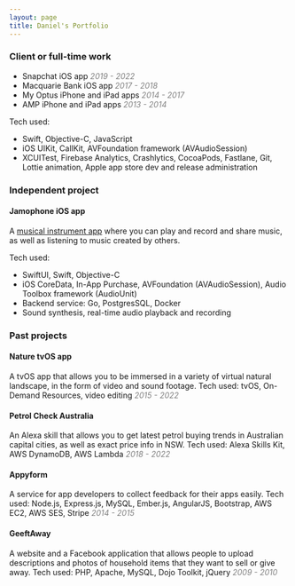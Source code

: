```yaml
---
layout: page
title: Daniel's Portfolio
---
```


### Client or full-time work

- Snapchat iOS app _<span style="color: grey">2019 - 2022</span>_
- Macquarie Bank iOS app _<span style="color: grey">2017 - 2018</span>_
- My Optus iPhone and iPad apps _<span style="color: grey">2014 - 2017</span>_
- AMP iPhone and iPad apps  _<span style="color: grey">2013 - 2014</span>_

Tech used:

- Swift, Objective-C, JavaScript
- iOS UIKit, CallKit, AVFoundation framework (AVAudioSession) 
- XCUITest, Firebase Analytics, Crashlytics, CocoaPods, Fastlane, Git, Lottie animation, Apple app store dev and release administration


### Independent project

#### Jamophone iOS app

A [musical instrument app](https://apps.apple.com/app/id535422655) where you can play and record and share music, as well as listening to music created by others.

Tech used: 

- SwiftUI, Swift, Objective-C
- iOS CoreData, In-App Purchase, AVFoundation (AVAudioSession), Audio Toolbox framework (AudioUnit)
- Backend service: Go, PostgresSQL, Docker
- Sound synthesis, real-time audio playback and recording


### Past projects

#### Nature tvOS app

A tvOS app that allows you to be immersed in a variety of virtual natural landscape, in the form of video and sound footage. Tech used: tvOS, On-Demand Resources, video editing _<span style="color: grey">2015 - 2022</span>_

#### Petrol Check Australia

An Alexa skill that allows you to get latest petrol buying trends in Australian capital cities, as well as exact price info in NSW. Tech used: Alexa Skills Kit, AWS DynamoDB, AWS Lambda _<span style="color: grey">2018 - 2022</span>_

#### Appyform

A service for app developers to collect feedback for their apps easily. Tech used: Node.js, Express.js, MySQL, Ember.js, AngularJS, Bootstrap, AWS EC2, AWS SES, Stripe _<span style="color: grey">2014 - 2015</span>_

#### GeeftAway

A website and a Facebook application that allows people to upload descriptions and photos of household items that they want to sell or give away. Tech used: PHP, Apache, MySQL, Dojo Toolkit, jQuery _<span style="color: grey">2009 - 2010</span>_

